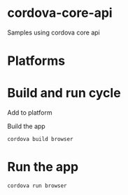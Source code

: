 # cordova-core-api
Samples using cordova core api
# Platforms
# Build and run cycle
Add to platform

Build the app

```
cordova build browser
```

# Run the app
```
cordova run browser
```
